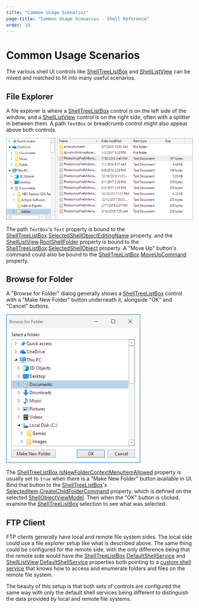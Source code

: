 ```yaml
---
title: "Common Usage Scenarios"
page-title: "Common Usage Scenarios - Shell Reference"
order: 10
---
```

# Common Usage Scenarios

The various shell UI controls like [ShellTreeListBox](shelltreelistbox.md) and [ShellListView](shelllistview.md) can be mixed and matched to fit into many useful scenarios.

## File Explorer

A file explorer is where a [ShellTreeListBox](shelltreelistbox.md) control is on the left side of the window, and a [ShellListView](shelllistview.md) control is on the right side, often with a splitter in between them.  A path `TextBox` or breadcrumb control might also appear above both controls.

![Screenshot](images/file-explorer.png)

The path `TextBox`'s `Text` property is bound to the [ShellTreeListBox](xref:@ActiproUIRoot.Controls.Shell.ShellTreeListBox).[SelectedShellObjectEditingName](xref:@ActiproUIRoot.Controls.Shell.ShellTreeListBox.SelectedShellObjectEditingName) property, and the [ShellListView](xref:@ActiproUIRoot.Controls.Shell.ShellListView).[RootShellFolder](xref:@ActiproUIRoot.Controls.Shell.ShellListView.RootShellFolder) property is bound to the [ShellTreeListBox](xref:@ActiproUIRoot.Controls.Shell.ShellTreeListBox).[SelectedShellObject](xref:@ActiproUIRoot.Controls.Shell.ShellTreeListBox.SelectedShellObject) property.  A "Move Up" button's command could also be bound to the [ShellTreeListBox](xref:@ActiproUIRoot.Controls.Shell.ShellTreeListBox).[MoveUpCommand](xref:@ActiproUIRoot.Controls.Shell.ShellTreeListBox.MoveUpCommand) property.

## Browse for Folder

A "Browse for Folder" dialog generally shows a [ShellTreeListBox](shelltreelistbox.md) control with a "Make New Folder" button underneath it, alongside "OK" and "Cancel" buttons.

![Screenshot](images/browse-for-folder.png)

The [ShellTreeListBox](xref:@ActiproUIRoot.Controls.Shell.ShellTreeListBox).[IsNewFolderContextMenuItemAllowed](xref:@ActiproUIRoot.Controls.Shell.ShellTreeListBox.IsNewFolderContextMenuItemAllowed) property is usually set to `true` when there is a "Make New Folder" button available in UI.  Bind that button to the [ShellTreeListBox](xref:@ActiproUIRoot.Controls.Shell.ShellTreeListBox)'s [SelectedItem](xref:@ActiproUIRoot.Controls.Grids.TreeListBox.SelectedItem).[CreateChildFolderCommand](xref:@ActiproUIRoot.Controls.Shell.ShellObjectViewModel.CreateChildFolderCommand) property, which is defined on the selected [ShellObjectViewModel](xref:@ActiproUIRoot.Controls.Shell.ShellObjectViewModel).  Then when the "OK" button is clicked, examine the [ShellTreeListBox](xref:@ActiproUIRoot.Controls.Shell.ShellTreeListBox) selection to see what was selected.

## FTP Client

FTP clients generally have local and remote file system sides.  The local side could use a file explorer setup like what is described above.  The same thing could be configured for the remote side, with the only difference being that the remote side would have the [ShellTreeListBox](xref:@ActiproUIRoot.Controls.Shell.ShellTreeListBox).[DefaultShellService](xref:@ActiproUIRoot.Controls.Shell.ShellTreeListBox.DefaultShellService) and [ShellListView](xref:@ActiproUIRoot.Controls.Shell.ShellListView).[DefaultShellService](xref:@ActiproUIRoot.Controls.Shell.ShellListView.DefaultShellService) properties both pointing to a [custom shell service](shell-objects-framework/custom-shell-objects.md) that knows how to access and enumerate folders and files on the remote file system.

The beauty of this setup is that both sets of controls are configured the same way with only the default shell services being different to distinguish the data provided by local and remote file systems.

